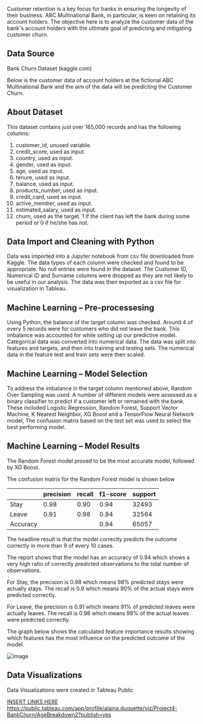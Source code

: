 Customer retention is a key focus for banks in ensuring the longevity of their business. ABC Multinational Bank, in particular, is keen on retaining its account holders. The objective here is to analyze the customer data of the bank's account holders with the ultimate goal of predicting and mitigating customer churn.

## Data Source

Bank Churn Dataset (kaggle.com) 

Below is the customer data of account holders at the fictional ABC Multinational Bank and the aim of the data will be predicting the Customer Churn.

## About Dataset

This dataset contains just over 165,000 records and has the following columns:
1. customer_id, unused variable.
2. credit_score, used as input.
3. country, used as input.
4. gender, used as input.
5. age, used as input.
6. tenure, used as input.
7. balance, used as input.
8. products_number, used as input.
9. credit_card, used as input.
10. active_member, used as input.
11. estimated_salary, used as input.
12. churn, used as the target. 1 if the client has left the bank during some period or 0 if he/she has not.

## Data Import and Cleaning with Python

Data was imported into a Jupyter notebook from csv file downloaded from Kaggle. The data types of each column were checked and found to be appropriate. No null entries were found in the dataset. The Customer ID, Numerical ID and Surname columns were dropped as they are not likely to be useful in our analysis. The data was then exported as a csv file for visualization in Tableau.

## Machine Learning – Pre-processesing

Using Python, the balance of the target column was checked. Around 4 of every 5 records were for customers who did not leave the bank. This imbalance was accounted for while setting up our predictive model. Categorical data was converted into numerical data. The data was split into features and targets, and then into training and testing sets. The numerical data in the feature test and train sets were then scaled.

## Machine Learning – Model Selection

To address the imbalance in the target column mentioned above, Random Over Sampling was used.
A number of different models were assessed as a binary classifier to predict if a customer left or remained with the bank. These included Logistic Regression, Random Forest, Support Vector Machine, K Nearest Neighbor, XG Boost and a TensorFlow Neural Network model, The confusion matrix based on the test set was used to select the best performing model.


## Machine Learning – Model Results

The Random Forest model proved to be the most accurate model, followed by XG Boost.

The confusion matrix for the Random Forest model is shown below

|          | precision | recall | f1-score | support |
|----------|-----------|--------|----------|---------|
| Stay     | 0.98      | 0.90   | 0.94     | 32493   |
| Leave    | 0.91      | 0.98   | 0.94     | 32564   |
| Accuracy |           |        | 0.94     | 65057   |

The headline result is that the model correctly predicts the outcome correctly in more than 9 of every 10 cases.

The report shows that the model has an accuracy of 0.94 which shows a very high ratio of correctly predicted observations to the total number of observations.

For Stay, the precision is 0.98 which means 98% predicted stays were actually stays. The recall is 0.9 which means 90% of the actual stays were predicted correctly.

For Leave, the precision is 0.91 which means 91% of predicted leaves were actually leaves. The recall is 0.98 which means 98% of the actual leaves were predicted correctly.

The graph below shows the calculated feature importance results showing which features has the most influence on the predicted outcome of the model.

![image](https://github.com/jlawrence16/project_four/assets/134929607/e8750b56-da39-4ad7-807c-81e2bde42576)


## Data Visualizations

Data Visualizations were created in Tableau Public

[INSERT LINKS HERE
](https://public.tableau.com/app/profile/alaina.duquette/viz/Project4-BankChurn/AgeBreakdown2?publish=yes)https://public.tableau.com/app/profile/alaina.duquette/viz/Project4-BankChurn/AgeBreakdown2?publish=yes







  






